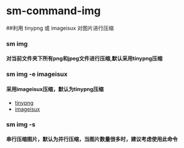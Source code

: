 sm-command-img
==============

##利用 tinypng 或 imageisux 对图片进行压缩

### sm img 
#### 对当前文件夹下所有png和jpeg文件进行压缩,默认采用tinypng压缩

### sm img -e  imageisux
#### 采用imageisux压缩，默认为tinypng压缩 

* [tinypng](https://tinypng.com/ "tinypng")
* [imageisux](http://zhitu.tencent.com/ "imageisux")


### sm img -s 
#### 串行压缩图片，默认为并行压缩，当图片数量很多时，建议考虑使用此命令 